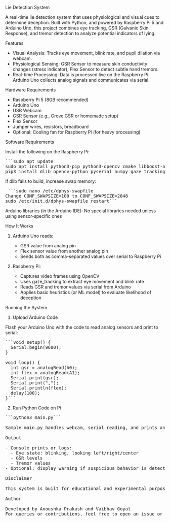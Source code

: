 Lie Detection System

A real-time lie detection system that uses physiological and visual cues to determine deception. Built with Python, and powered by Raspberry Pi 5 and Arduino Uno, this project combines eye tracking, GSR (Galvanic Skin Response), and tremor detection to analyze potential indicators of lying.

Features

- Visual Analysis: Tracks eye movement, blink rate, and pupil dilation via webcam.
- Physiological Sensing: GSR Sensor to measure skin conductivity changes (stress indicator), Flex Sensor to detect subtle hand tremors.
- Real-time Processing: Data is processed live on the Raspberry Pi. Arduino Uno collects analog signals and communicates via serial.

Hardware Requirements

- Raspberry Pi 5 (8GB recommended)
- Arduino Uno
- USB Webcam
- GSR Sensor (e.g., Grove GSR or homemade setup)
- Flex Sensor
- Jumper wires, resistors, breadboard
- Optional: Cooling fan for Raspberry Pi (for heavy processing)

Software Requirements

Install the following on the Raspberry Pi:

<pre>```sudo apt update  
sudo apt install python3-pip python3-opencv cmake libboost-all-dev  
pip3 install dlib opencv-python pyserial numpy gaze_tracking ```</pre>

If dlib fails to build, increase swap memory:

<pre> ```sudo nano /etc/dphys-swapfile  
Change CONF_SWAPSIZE=100 to CONF_SWAPSIZE=2048  
sudo /etc/init.d/dphys-swapfile restart```</pre>

Arduino libraries (in the Arduino IDE): No special libraries needed unless using sensor-specific ones

How It Works

1. Arduino Uno reads:
   - GSR value from analog pin
   - Flex sensor value from another analog pin
   - Sends both as comma-separated values over serial to Raspberry Pi

2. Raspberry Pi:
   - Captures video frames using OpenCV
   - Uses gaze_tracking to extract eye movement and blink rate
   - Reads GSR and tremor values via serial from Arduino
   - Applies basic heuristics (or ML model) to evaluate likelihood of deception

Running the System

1. Upload Arduino Code

Flash your Arduino Uno with the code to read analog sensors and print to serial:

<pre>```void setup() {  
  Serial.begin(9600);  
}

void loop() {  
  int gsr = analogRead(A0);  
  int flex = analogRead(A1);  
  Serial.print(gsr);  
  Serial.print(",");  
  Serial.println(flex);  
  delay(100);  
}```</pre>

2. Run Python Code on Pi

<pre>```python3 main.py```</re>

Sample main.py handles webcam, serial reading, and prints analysis output.

Output

- Console prints or logs:
  - Eye state: blinking, looking left/right/center
  - GSR levels
  - Tremor values
- Optional: display warning if suspicious behavior is detected

Disclaimer

This system is built for educational and experimental purposes. Human behavior is complex, and physiological signals alone are not reliable for definitive lie detection in legal, medical, or ethical contexts.

Author

Developed by Anoushka Prakash and Vaibhav Goyal
For queries or contributions, feel free to open an issue or reach out.
